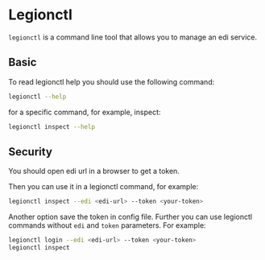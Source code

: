 # Legionctl

`legionctl` is a command line tool that allows you to manage an edi service.

## Basic

To read legionctl help you should use the following command:

```bash
legionctl --help
```

for a specific command, for example, inspect:

```bash
legionctl inspect --help
```

## Security

You should open edi url in a browser to get a token.

Then you can use it in a legionctl command, for example:

```bash
legionctl inspect --edi <edi-url> --token <your-token>
```

Another option save the token in config file. Further you can use legionctl commands without `edi` and
`token` parameters. For example:

```bash
legionctl login --edi <edi-url> --token <your-token>
legionctl inspect
```
